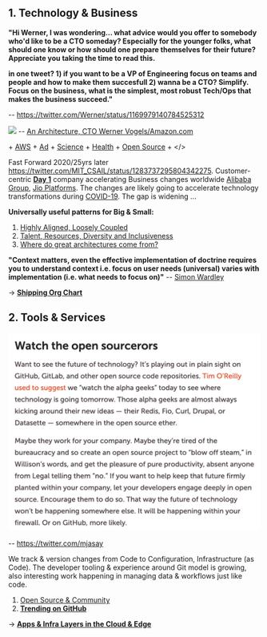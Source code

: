 ## 1. Technology & Business

**"Hi Werner, I was wondering... what advice would you offer to somebody who'd like to be a CTO someday? Especially for the younger folks, what should one know or how should one prepare themselves for their future? Appreciate you taking the time to read this.**

**in one tweet? 1) if you want to be a VP of Engineering focus on teams and people and how to make them succesfull 2) wanna be a CTO? Simplify.  Focus on the business, what is the simplest, most robust Tech/Ops that makes the business succeed."**

-- https://twitter.com/Werner/status/1169979140784525312

![](images/Werner.png)
-- [An Architecture, CTO Werner Vogels/Amazon.com](https://queue.acm.org/detail.cfm?id=1142065)

\+ [AWS](https://aws.amazon.com/) + [Ad](https://advertising.amazon.com/) + [Science](https://www.amazon.science/) + [Health](https://amazon.care/) + [Open Source](https://amzn.github.io/) + </>

Fast Forward 2020/25yrs later https://twitter.com/MIT_CSAIL/status/1283737295804342275. Customer-centric [**Day 1**](https://www.sec.gov/Archives/edgar/data/1018724/000119312517120198/d373368dex991.htm) company accelerating Business changes worldwide [Alibaba Group](https://en.wikipedia.org/wiki/Alibaba_Group), [Jio Platforms](https://en.wikipedia.org/wiki/Jio_Platforms). The changes are likely going to accelerate technology transformations during [COVID-19](https://en.wikipedia.org/wiki/Coronavirus_disease_2019). The gap is widening ...

**Universally useful patterns for Big & Small:**
1. [Highly Aligned, Loosely Coupled](https://jobs.netflix.com/culture)
2. [Talent, Resources, Diversity and Inclusiveness](https://github.com/jamiehannaford/diversity)
3. [Where do great architectures come from?](https://www.oreilly.com/radar/where-do-great-architectures-come-from/)

**"Context matters, even the effective implementation of doctrine requires you to understand context i.e. focus on user needs (universal) varies with implementation (i.e. what needs to focus on)"** 
-- [Simon Wardley](https://twitter.com/swardley)

-> [**Shipping Org Chart**](https://lightstep.com/blog/the-only-good-reason-to-adopt-microservices/) 

## 2. Tools & Services
![](images/open%20source.jpeg)

-- https://twitter.com/mjasay 

We track & version changes from Code to Configuration, Infrastructure (as Code). The developer tooling & experience around Git model is growing, also interesting work happening in managing data & workflows just like code.

1. [Open Source & Community](https://www.youtube.com/watch?v=jiaLsxjBeOQ)
2. [**Trending on GitHub**](https://github.com/trending)

-> [**Apps & Infra Layers in the Cloud & Edge**](Patterns/Stuff.md)
